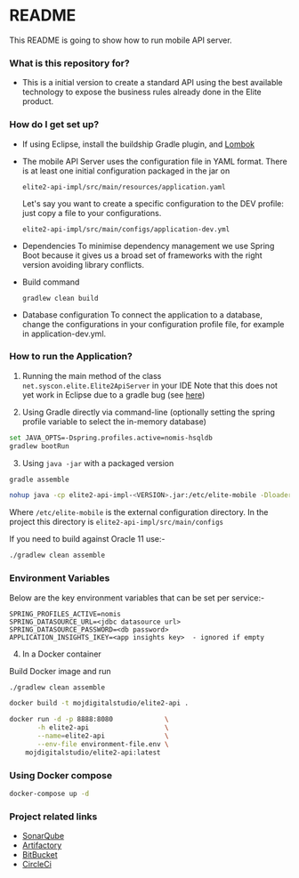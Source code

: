 # README #

This README is going to show how to run mobile API server.

### What is this repository for? ###

* This is a initial version to create a standard API using the
  best available technology to expose the business rules
  already done in the Elite product.

### How do I get set up? ###

* If using Eclipse, install the buildship Gradle plugin, and [Lombok](http://projectlombok.org/download)

* The mobile API Server uses the configuration file in YAML format. There is at least one initial configuration
  packaged in the jar on

    `elite2-api-impl/src/main/resources/application.yaml`

    Let's say you want to create a specific configuration to the DEV profile: just copy a file to your configurations.

    `elite2-api-impl/src/main/configs/application-dev.yml`

* Dependencies
  To minimise dependency management we use Spring Boot because it gives us a broad set of
  frameworks with the right version avoiding library conflicts.
  
* Build command

    `gradlew clean build`
  
* Database configuration
  To connect the application to a database, change the configurations in your configuration profile file, for example in application-dev.yml.

### How to run the Application? ###

1) Running the main method of the class `net.syscon.elite.Elite2ApiServer` in your IDE
Note that this does not yet work in Eclipse due to a gradle bug (see [here](https://github.com/gradle/gradle/pull/3016))

2) Using Gradle directly via command-line (optionally setting the spring profile variable to select the in-memory database)

```bash
set JAVA_OPTS=-Dspring.profiles.active=nomis-hsqldb
gradlew bootRun
```

3) Using `java -jar` with a packaged version
```bash
gradle assemble

nohup java -cp elite2-api-impl-<VERSION>.jar:/etc/elite-mobile -Dloader.main=net.syscon.elite.Elite2ApiServer org.springframework.boot.loader.PropertiesLauncher &
```
Where `/etc/elite-mobile` is the external configuration directory. In the project this directory is `elite2-api-impl/src/main/configs`

If you need to build against Oracle 11 use:-
```bash
./gradlew clean assemble
```

### Environment Variables

Below are the key environment variables that can be set per service:-
```properties
SPRING_PROFILES_ACTIVE=nomis
SPRING_DATASOURCE_URL=<jdbc datasource url>
SPRING_DATASOURCE_PASSWORD=<db password>
APPLICATION_INSIGHTS_IKEY=<app insights key>  - ignored if empty 
```

4) In a Docker container

Build Docker image and run

```bash
./gradlew clean assemble

docker build -t mojdigitalstudio/elite2-api .

docker run -d -p 8888:8080             \
       -h elite2-api                   \
       --name=elite2-api               \
       --env-file environment-file.env \
    mojdigitalstudio/elite2-api:latest
```

### Using Docker compose ###
```bash
docker-compose up -d
```

### Project related links ###
* [SonarQube](http://chronos.syscon.ca:9000/sonar)
* [Artifactory](http://chronos.syscon.ca:8081/artifactory)
* [BitBucket](https://bitbucket.org/cool_syscon_team/mobile)
* [CircleCi](https://circleci.com/bb/cool_syscon_team)

